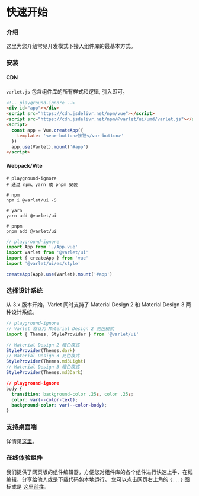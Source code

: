 # 快速开始

### 介绍

这里为您介绍常见开发模式下接入组件库的最基本方式。

### 安装

#### CDN

`varlet.js` 包含组件库的所有样式和逻辑, 引入即可。

```html
<!-- playground-ignore -->
<div id="app"></div>
<script src="https://cdn.jsdelivr.net/npm/vue"></script>
<script src="https://cdn.jsdelivr.net/npm/@varlet/ui/umd/varlet.js"></script>
<script>
  const app = Vue.createApp({
    template: '<var-button>按钮</var-button>'
  })
  app.use(Varlet).mount('#app')
</script>
```

#### Webpack/Vite

```shell
# playground-ignore
# 通过 npm、yarn 或 pnpm 安装

# npm
npm i @varlet/ui -S

# yarn
yarn add @varlet/ui

# pnpm
pnpm add @varlet/ui
```

```js
// playground-ignore
import App from './App.vue'
import Varlet from '@varlet/ui'
import { createApp } from 'vue'
import '@varlet/ui/es/style'

createApp(App).use(Varlet).mount('#app')
```

### 选择设计系统

从 3.x 版本开始，Varlet 同时支持了 Material Design 2 和 Material Design 3 两种设计系统。

```js
// playground-ignore
// Varlet 默认为 Material Design 2 亮色模式
import { Themes, StyleProvider } from '@varlet/ui'

// Material Design 2 暗色模式
StyleProvider(Themes.dark)
// Material Design 3 亮色模式
StyleProvider(Themes.md3Light)
// Material Design 3 暗色模式
StyleProvider(Themes.md3Dark)
```

```css
// playground-ignore
body {
  transition: background-color .25s, color .25s;
  color: var(--color-text);
  background-color: var(--color-body);
}
```

### 支持桌面端

详情见[这里](#/zh-CN/browserAdaptation)。

### 在线体验组件

我们提供了网页版的组件编辑器，方便您对组件库的各个组件进行快速上手、在线编辑、分享给他人或是下载代码包本地运行。
您可以点击网页右上角的 `{...}` 图标或是 [这里前往](https://varletjs.github.io/varlet/playground)。